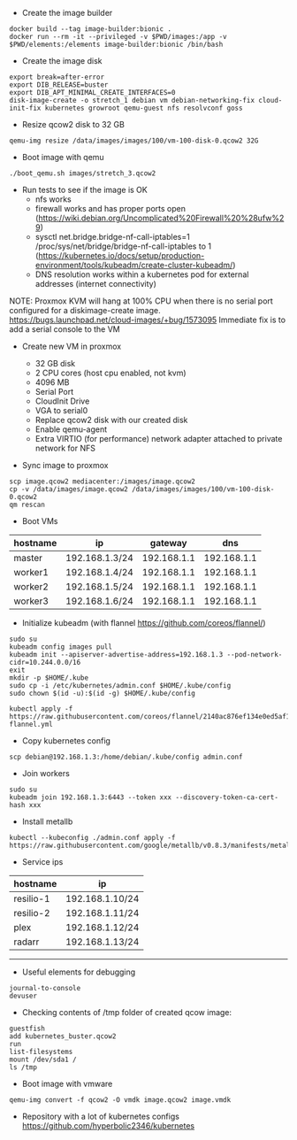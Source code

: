 - Create the image builder
```
docker build --tag image-builder:bionic .
docker run --rm -it --privileged -v $PWD/images:/app -v $PWD/elements:/elements image-builder:bionic /bin/bash
```

- Create the image disk
```
export break=after-error
export DIB_RELEASE=buster
export DIB_APT_MINIMAL_CREATE_INTERFACES=0
disk-image-create -o stretch_1 debian vm debian-networking-fix cloud-init-fix kubernetes growroot qemu-guest nfs resolvconf goss
```

- Resize qcow2 disk to 32 GB
```
qemu-img resize /data/images/images/100/vm-100-disk-0.qcow2 32G
```

- Boot image with qemu 
```
./boot_qemu.sh images/stretch_3.qcow2
```

- Run tests to see if the image is OK
  - nfs works
  - firewall works and has proper ports open (https://wiki.debian.org/Uncomplicated%20Firewall%20%28ufw%29)
  - sysctl net.bridge.bridge-nf-call-iptables=1 /proc/sys/net/bridge/bridge-nf-call-iptables to 1 (https://kubernetes.io/docs/setup/production-environment/tools/kubeadm/create-cluster-kubeadm/)
  - DNS resolution works within a kubernetes pod for external addresses (internet connectivity)

NOTE: Proxmox KVM will hang at 100% CPU when there is no serial port configured for a diskimage-create image.
https://bugs.launchpad.net/cloud-images/+bug/1573095
Immediate fix is to add a serial console to the VM
- Create new VM in proxmox
  - 32 GB disk
  - 2 CPU cores (host cpu enabled, not kvm)
  - 4096 MB
  - Serial Port
  - CloudInit Drive
  - VGA to serial0
  - Replace qcow2 disk with our created disk
  - Enable qemu-agent
  - Extra VIRTIO (for performance) network adapter attached to private network for NFS

- Sync image to proxmox
```
scp image.qcow2 mediacenter:/images/image.qcow2
cp -v /data/images/image.qcow2 /data/images/images/100/vm-100-disk-0.qcow2
qm rescan
```

- Boot VMs

|hostname|ip            |gateway    |dns         |
|--------|--------------|-----------|------------|
|master  |192.168.1.3/24|192.168.1.1|192.168.1.1 |
|worker1 |192.168.1.4/24|192.168.1.1|192.168.1.1 |
|worker2 |192.168.1.5/24|192.168.1.1|192.168.1.1 |
|worker3 |192.168.1.6/24|192.168.1.1|192.168.1.1 |

- Initialize kubeadm (with flannel https://github.com/coreos/flannel/)

```
sudo su
kubeadm config images pull
kubeadm init --apiserver-advertise-address=192.168.1.3 --pod-network-cidr=10.244.0.0/16
exit
mkdir -p $HOME/.kube
sudo cp -i /etc/kubernetes/admin.conf $HOME/.kube/config
sudo chown $(id -u):$(id -g) $HOME/.kube/config

kubectl apply -f https://raw.githubusercontent.com/coreos/flannel/2140ac876ef134e0ed5af15c65e414cf26827915/Documentation/kube-flannel.yml
```

- Copy kubernetes config
```
scp debian@192.168.1.3:/home/debian/.kube/config admin.conf
```

- Join workers

```
sudo su
kubeadm join 192.168.1.3:6443 --token xxx --discovery-token-ca-cert-hash xxx
```

- Install metallb

```
kubectl --kubeconfig ./admin.conf apply -f https://raw.githubusercontent.com/google/metallb/v0.8.3/manifests/metallb.yaml
```

- Service ips

|hostname |ip             |
|---------|---------------|
|resilio-1|192.168.1.10/24|
|resilio-2|192.168.1.11/24|
|plex     |192.168.1.12/24|
|radarr   |192.168.1.13/24|

---

- Useful elements for debugging
```
journal-to-console
devuser
```

- Checking contents of /tmp folder of created qcow image:
```
guestfish
add kubernetes_buster.qcow2
run
list-filesystems
mount /dev/sda1 /
ls /tmp
```

- Boot image with vmware
```
qemu-img convert -f qcow2 -O vmdk image.qcow2 image.vmdk
```

- Repository with a lot of kubernetes configs
https://github.com/hyperbolic2346/kubernetes
